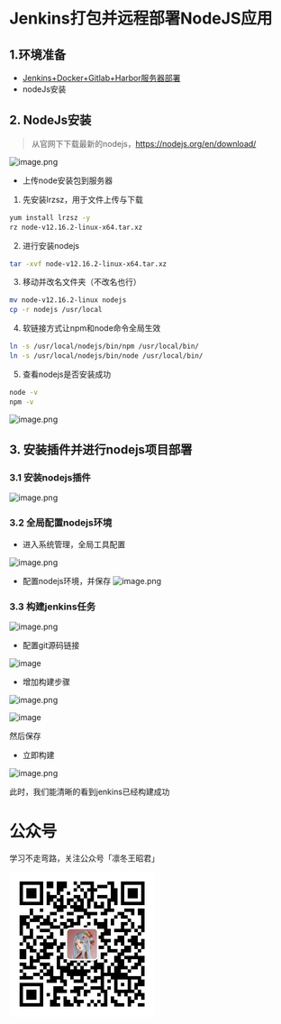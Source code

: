 # Jenkins打包并远程部署NodeJS应用

## 1.环境准备

- [Jenkins+Docker+Gitlab+Harbor服务器部署](forward/deploy/Jenkins+Docker+Gitlab+Harbor服务器部署.md)
- nodeJs安装

## 2. NodeJs安装

> 从官网下下载最新的nodejs，https://nodejs.org/en/download/

![image.png](https://oss.sparksys.top/halo/image_1586744414503.png)

- 上传node安装包到服务器

1. 先安装lrzsz，用于文件上传与下载

```bash
yum install lrzsz -y
rz node-v12.16.2-linux-x64.tar.xz
```

2. 进行安装nodejs

```bash
tar -xvf node-v12.16.2-linux-x64.tar.xz
```

3. 移动并改名文件夹（不改名也行）

```bash
mv node-v12.16.2-linux nodejs
cp -r nodejs /usr/local
```

4. 软链接方式让npm和node命令全局生效

```bash
ln -s /usr/local/nodejs/bin/npm /usr/local/bin/
ln -s /usr/local/nodejs/bin/node /usr/local/bin/
```

5. 查看nodejs是否安装成功

```bash
node -v
npm -v
```

![image.png](https://oss.sparksys.top/halo/image_1586744912479.png)

## 3. 安装插件并进行nodejs项目部署

### 3.1 安装nodejs插件

![image.png](https://oss.sparksys.top/halo/image_1586745021387.png)

### 3.2 全局配置nodejs环境

- 进入系统管理，全局工具配置

![image.png](https://oss.sparksys.top/halo/image_1586745114122.png)

- 配置nodejs环境，并保存
  ![image.png](https://oss.sparksys.top/halo/image_1586745165234.png)

### 3.3 构建jenkins任务

![image.png](https://oss.sparksys.top/halo/image_1586745315499.png)

- 配置git源码链接

![image](https://oss.sparksys.top/halo/image_1586745601590.png)

- 增加构建步骤

![image.png](https://oss.sparksys.top/halo/image_1586745655984.png)

![image](https://oss.sparksys.top/halo/image_1586745863786.png)

然后保存

- 立即构建

![image.png](https://oss.sparksys.top/halo/image_1586749349163.png)

此时，我们能清晰的看到jenkins已经构建成功

# 公众号

学习不走弯路，关注公众号「凛冬王昭君」

![wechat-sparkzxl.jpg](../../images/wechat-sparkzxl.jpg)
